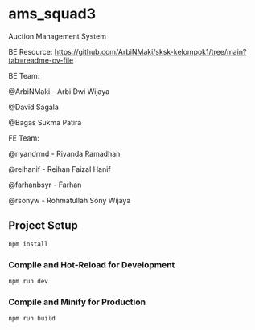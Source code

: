# ams_squad3
Auction Management System

BE Resource: https://github.com/ArbiNMaki/sksk-kelompok1/tree/main?tab=readme-ov-file

BE Team:

@ArbiNMaki - Arbi Dwi Wijaya

@David Sagala

@Bagas Sukma Patira


FE Team:

@riyandrmd - Riyanda Ramadhan

@reihanif - Reihan Faizal Hanif

@farhanbsyr - Farhan

@rsonyw - Rohmatullah Sony Wijaya


## Project Setup

```sh
npm install
```

### Compile and Hot-Reload for Development

```sh
npm run dev
```

### Compile and Minify for Production

```sh
npm run build
```